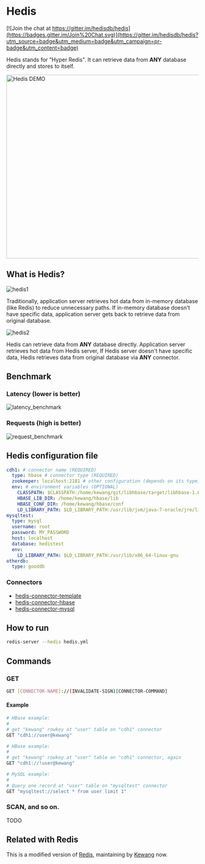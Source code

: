 # Hedis

[![Join the chat at https://gitter.im/hedisdb/hedis](https://badges.gitter.im/Join%20Chat.svg)](https://gitter.im/hedisdb/hedis?utm_source=badge&utm_medium=badge&utm_campaign=pr-badge&utm_content=badge)

Hedis stands for "Hyper Redis". It can retrieve data from **ANY** database directly and stores to itself.

<a href="http://www.youtube.com/watch?feature=player_embedded&v=aAgJaqvgqLU" target="_blank"><img src="https://cloud.githubusercontent.com/assets/795839/8286120/5b23199c-193a-11e5-844f-27d5e4e53a11.jpg" alt="Hedis DEMO" width="640" height="480" /></a>

## What is Hedis?

![hedis1](https://cloud.githubusercontent.com/assets/795839/8285334/3d6ee5e8-1935-11e5-809e-59bf9afbbe92.png)

Traditionally, application server retrieves hot data from in-memory database (like Redis) to reduce unnecessary paths. If in-memory database doesn't have specific data, application server gets back to retrieve data from original database.

![hedis2](https://cloud.githubusercontent.com/assets/795839/8285335/3d967ce8-1935-11e5-8b3b-0194d90b9e4d.png)

Hedis can retrieve data from **ANY** database directly. Application server retrieves hot data from Hedis server, If Hedis server doesn't have specific data, Hedis retrieves data from original database via **ANY** connector.

## Benchmark

### Latency (lower is better)

![latency_benchmark](https://cloud.githubusercontent.com/assets/795839/8618735/6e351d16-2743-11e5-9828-40813b364997.png)

### Requests (high is better)

![request_benchmark](https://cloud.githubusercontent.com/assets/795839/8618736/6e68b48c-2743-11e5-85b2-969cf5ff8868.png)

## Hedis configuration file

```yaml
cdh1: # connector name (REQUIRED)
  type: hbase # connector type (REQUIRED)
  zookeeper: localhost:2181 # other configuration (depends on its type)
  env: # environment variables (OPTIONAL)
    CLASSPATH: $CLASSPATH:/home/kewang/git/libhbase/target/libhbase-1.0-SNAPSHOT/lib/async-1.4.0.jar:/home/kewang/git/libhbase/target/libhbase-1.0-SNAPSHOT/lib/asynchbase-1.5.0-libhbase-20140311.193218-1.jar:/home/kewang/git/libhbase/target/libhbase-1.0-SNAPSHOT/lib/commons-configuration-1.6.jar:/home/kewang/git/libhbase/target/libhbase-1.0-SNAPSHOT/lib/commons-lang-2.5.jar:/home/kewang/git/libhbase/target/libhbase-1.0-SNAPSHOT/lib/commons-logging-1.1.1.jar:/home/kewang/git/libhbase/target/libhbase-1.0-SNAPSHOT/lib/hadoop-core-1.0.4.jar:/home/kewang/git/libhbase/target/libhbase-1.0-SNAPSHOT/lib/hbase-0.94.17.jar:/home/kewang/git/libhbase/target/libhbase-1.0-SNAPSHOT/lib/libhbase-1.0-SNAPSHOT.jar:/home/kewang/git/libhbase/target/libhbase-1.0-SNAPSHOT/lib/log4j-1.2.17.jar:/home/kewang/git/libhbase/target/libhbase-1.0-SNAPSHOT/lib/netty-3.8.0.Final.jar:/home/kewang/git/libhbase/target/libhbase-1.0-SNAPSHOT/lib/protobuf-java-2.5.0.jar:/home/kewang/git/libhbase/target/libhbase-1.0-SNAPSHOT/lib/slf4j-api-1.7.5.jar:/home/kewang/git/libhbase/target/libhbase-1.0-SNAPSHOT/lib/slf4j-log4j12-1.7.5.jar:/home/kewang/git/libhbase/target/libhbase-1.0-SNAPSHOT/lib/zookeeper-3.4.5.jar
    HBASE_LIB_DIR: /home/kewang/hbase/lib
    HBASE_CONF_DIR: /home/kewang/hbase/conf
    LD_LIBRARY_PATH: $LD_LIBRARY_PATH:/usr/lib/jvm/java-7-oracle/jre/lib/amd64/server
mysqltest:
  type: mysql
  username: root
  password: MY_PASSWORD
  host: localhost
  database: hedistest
  env:
    LD_LIBRARY_PATH: $LD_LIBRARY_PATH:/usr/lib/x86_64-linux-gnu
otherdb:
  type: gooddb
```

### Connectors

* [hedis-connector-template](https://github.com/hedisdb/hedis-connector-template)
* [hedis-connector-hbase](https://github.com/hedisdb/hedis-connector-hbase)
* [hedis-connector-mysql](https://github.com/hedisdb/hedis-connector-mysql)

## How to run

```sh
redis-server --hedis hedis.yml
```

## Commands

### GET

```sh
GET [CONNECTOR-NAME]://(INVALIDATE-SIGN)[CONNECTOR-COMMAND]
```

#### Example

```sh
# HBase example:
#
# get "kewang" rowkey at "user" table on "cdh1" connector
GET "cdh1://user@kewang"

# HBase example:
#
# get "kewang" rowkey at "user" table on "cdh1" connector, again
GET "cdh1://!user@kewang"

# MySQL example:
#
# Query one record at "user" table on "mysqltest" connector
GET "mysqltest://select * from user limit 1"
```

### SCAN, and so on.

TODO

## Related with Redis

This is a modified version of [Redis](https://github.com/antirez/redis), maintaining by [Kewang](https://github.com/kewangtw) now.
